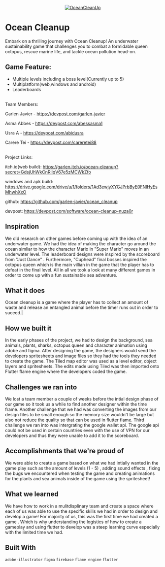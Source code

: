 <p align="center">
  <a href="">
    <img alt="OceanCleanUp" src="https://github.com/garlen-javier/ocean_cleanup/assets/71249192/e128acf0-f616-4be2-b610-ee778f8f0a41"  />
  </a>
</p>


# Ocean Cleanup

Embark on a thrilling journey with Ocean Cleanup! An underwater sustainability game that challenges you to combat a formidable queen octopus, rescue marine life, and tackle ocean pollution head-on.

## Game Feature:
- Multiple levels including a boss level(Currently up to 5)
- Multiplatform(web,windows and android)
- Leaderboards

<br />Team Members:<br />

Garlen Javier - https://devpost.com/garlen-javier

Asma Abbes - https://devpost.com/abessasma1 

Usra A - https://devpost.com/abidusra

Carere Tei - https://devpost.com/careretei88

<br />Project Links:<br />

itch.io(web build): https://garlen.itch.io/ocean-cleanup?secret=GdsjUhWkCnRilqV67e5zMCWkZfo

windows and apk build: https://drive.google.com/drive/u/1/folders/1Ad3ewjyXYGJPrbByE0FNlHyEsMhwhXxO

github: https://github.com/garlen-javier/ocean_cleanup

devpost: https://devpost.com/software/ocean-cleanup-nuza0r
<br />
## Inspiration

We did research on other games before coming up with the idea of an underwater game. We had the idea of making the character go around the ocean simliar to how the character Mario in "Super Mario" moves in an underwater level. The leaderboard designs were inspired by the scoreboard from "Just Dance" . Furthermore, "Cuphead" final bosses inspired the octopus queen which is the main villian in the game that the player has to defeat in the final level. All in all we took a look at many different games in order to come up with a fun sustainable sea adventure.

## What it does

Ocean cleanup is a game where the player has to collect an amount of waste and release an entangled animal before the timer runs out in order to suceed.|

## How we built it

In the early phases of the project, we had to design the background, sea animals, plants, sharks, octopus queen and character animation using adobe and figma. After designing the game, the designers would send the developers spritesheets and image files so they had the tools they needed to create the game. The Tiled map editor was used as a level editor, object layers and spritesheets. The edits made using Tiled was then imported onto Flutter flame engine where the developers coded the game.

## Challenges we ran into

We lost a team member a couple of weeks before the intial design phase of our game so it took us a while to find another designer within the time frame. Another challenge that we had was converting the images from our design files to be small enough so the memory size wouldn't be large but also not reduce the quality so that can be used in flutter flame. Third challenge we ran into was intergrating the google wallet api. The google api could not be used in certain countries even with the use of VPN for our developers and thus they were unable to add it to the scoreboard.

## Accomplishments that we're proud of

We were able to create a game based on what we had intially wanted in the game play such as the amount of levels (1 - 5) , adding sound effects , fixing the bugs we encountered when testing the game and creating animations for the plants and sea animals inside of the game using the spritesheet!

## What we learned

We have how to work in a mulitdisplinary team and create a space where each of us was able to use the specific skills we had in order to design and develop a game! For majority of us, this was the first time we had created a game . Which is why understanding the logistics of how to create a gameplay and using flutter to develop was a steep learning curve especially with the limited time we had.

## Built With

`adobe-illustrator` `figma` `firebase` `flame engine` `flutter`


